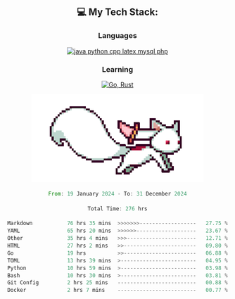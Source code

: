 
<div align="center">
<br>

## 💻 My Tech Stack:

### Languages

[![java python cpp latex mysql php](https://skillicons.dev/icons?i=java,python,cpp,latex,mysql,php)](https://skillicons.dev)

### Learning

[![Go, Rust](https://skillicons.dev/icons?i=go,rust)](https://skillicons.dev)

<center>

<img src="kyubey.gif" alt="Alt-Text" title="" >

</center>


<!--START_SECTION:waka-->

```rust
From: 19 January 2024 - To: 31 December 2024

Total Time: 276 hrs

Markdown           76 hrs 35 mins  >>>>>>>------------------   27.75 %
YAML               65 hrs 20 mins  >>>>>>-------------------   23.67 %
Other              35 hrs 4 mins   >>>----------------------   12.71 %
HTML               27 hrs 2 mins   >>-----------------------   09.80 %
Go                 19 hrs          >>-----------------------   06.88 %
TOML               13 hrs 39 mins  >------------------------   04.95 %
Python             10 hrs 59 mins  >------------------------   03.98 %
Bash               10 hrs 30 mins  >------------------------   03.81 %
Git Config         2 hrs 25 mins   -------------------------   00.88 %
Docker             2 hrs 7 mins    -------------------------   00.77 %
```

<!--END_SECTION:waka-->
